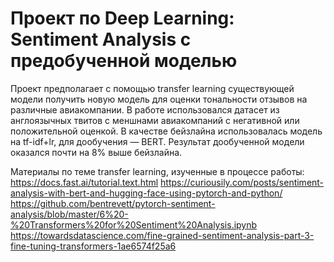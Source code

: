 # Проект по Deep Learning: Sentiment Analysis c предобученной моделью

Проект предполагает с помощью transfer learning существующей модели получить новую модель для оценки тональности отзывов на различные авиакомпании. В работе использовался датасет из англоязычных твитов с меншнами авиакомпаний с негативной или положительной оценкой. 
В качестве бейзлайна использовалась модель на tf-idf+lr, для дообучения — BERT. Результат дообученной модели оказался почти на 8% выше бейзлайна. 

Материалы по теме transfer learning, изученные в процессе работы: 
https://docs.fast.ai/tutorial.text.html
https://curiousily.com/posts/sentiment-analysis-with-bert-and-hugging-face-using-pytorch-and-python/
https://github.com/bentrevett/pytorch-sentiment-analysis/blob/master/6%20-%20Transformers%20for%20Sentiment%20Analysis.ipynb
https://towardsdatascience.com/fine-grained-sentiment-analysis-part-3-fine-tuning-transformers-1ae6574f25a6

